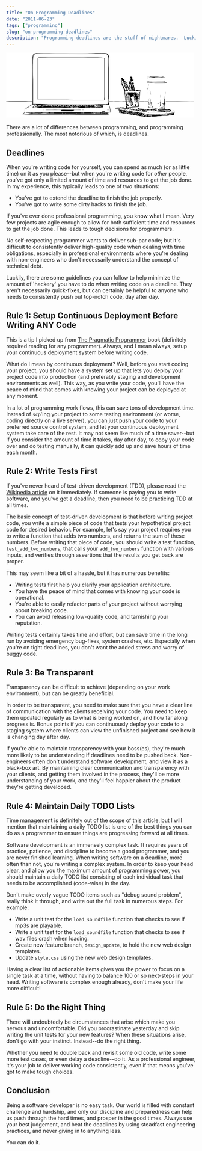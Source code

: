 ```yaml
---
title: "On Programming Deadlines"
date: "2011-06-23"
tags: ["programming"]
slug: "on-programming-deadlines"
description: "Programming deadlines are the stuff of nightmares.  Luckily, I've found some ways to make them a little less scary."
---
```



![Computer Sketch][]


There are a lot of differences between programming, and programming
professionally.  The most notorious of which, is deadlines.


## Deadlines

When you're writing code for yourself, you can spend as much (or as little
time) on it as you please--but when you're writing code for *other* people,
you've got only a limited amount of time and resources to get the job done.
In my experience, this typically leads to one of two situations:

-   You've got to extend the deadline to finish the job properly.
-   You've got to write some dirty hacks to finish the job.

If you've ever done professional programming, you know what I mean.  Very few
projects are agile enough to allow for both sufficient time and resources to
get the job done.  This leads to tough decisions for programmers.

No self-respecting programmer wants to deliver sub-par code; but it's difficult
to consistently deliver high-quality code when dealing with time obligations,
especially in professional environments where you're dealing with non-engineers
who don't necessarily understand the concept of technical debt.

Luckily, there are some guidelines you can follow to help minimize the amount
of 'hackery' you have to do when writing code on a deadline.  They aren't
necessarily quick-fixes, but can certainly be helpful to anyone who needs to
consistently push out top-notch code, day after day.


## Rule 1: Setup Continuous Deployment Before Writing ANY Code

This is a tip I picked up from [The Pragmatic Programmer][] book (definitely
required reading for any programmer).  Always, and I mean always, setup your
continuous deployment system before writing code.

What do I mean by continuous deployment?  Well, before you start coding your
project, you should have a system set up that lets you deploy your project code
into production (and preferably staging and development environments as well).
This way, as you write your code, you'll have the peace of mind that comes with
knowing your project can be deployed at any moment.

In a lot of programming work flows, this can save tons of development time.
Instead of `scp`'ing your project to some testing environment (or worse, coding
directly on a live server), you can just push your code to your preferred
source control system, and let your continuous deployment system take care of
the rest.  It may not seem like much of a time saver--but if you consider the
amount of time it takes, day after day, to copy your code over and do testing
manually, it can quickly add up and save hours of time each month.


## Rule 2: Write Tests First

If you've never heard of test-driven development (TDD), please read the
[Wikipedia article][] on it immediately.  If someone is paying you to write
software, and you've got a deadline, then you need to be practicing TDD at all
times.

The basic concept of test-driven development is that before writing project
code, you write a simple piece of code that tests your hypothetical project
code for desired behavior.  For example, let's say your project requires you to
write a function that adds two numbers, and returns the sum of these numbers.
Before writing that piece of code, you should write a test function,
`test_add_two_numbers`, that calls your `add_two_numbers` function with various
inputs, and verifies through assertions that the results you get back are
proper.

This may seem like a bit of a hassle, but it has numerous benefits:

-   Writing tests first help you clarify your application architecture.
-   You have the peace of mind that comes with knowing your code is
    operational.
-   You're able to easily refactor parts of your project without worrying about
    breaking code.
-   You can avoid releasing low-quality code, and tarnishing your reputation.

Writing tests certainly takes time and effort, but can save time in the long
run by avoiding emergency bug-fixes, system crashes, etc.  Especially when
you're on tight deadlines, you don't want the added stress and worry of buggy
code.


## Rule 3: Be Transparent

Transparency can be difficult to achieve (depending on your work environment),
but can be greatly beneficial.

In order to be transparent, you need to make sure that you have a clear line of
communication with the clients receiving your code.  You need to keep them
updated regularly as to what is being worked on, and how far along progress is.
Bonus points if you can continuously deploy your code to a staging system where
clients can view the unfinished project and see how it is changing day after
day.

If you're able to maintain transparency with your boss(es), they're much more
likely to be understanding if deadlines need to be pushed back.  Non-engineers
often don't understand software development, and view it as a black-box art.
By maintaining clear communication and transparency with your clients, and
getting them involved in the process, they'll be more understanding of your
work, and they'll feel happier about the product they're getting developed.


## Rule 4: Maintain Daily TODO Lists

Time management is definitely out of the scope of this article, but I will
mention that maintaining a daily TODO list is one of the best things you can do
as a programmer to ensure things are progressing forward at all times.

Software development is an immensely complex task.  It requires years of
practice, patience, and discipline to become a good programmer, and you are
never finished learning.  When writing software on a deadline, more often than
not, you're writing a complex system.  In order to keep your head clear, and
allow you the maximum amount of programming power, you should maintain a daily
TODO list consisting of each individual task that needs to be accomplished
(code-wise) in the day.

Don't make overly vague TODO items such as "debug sound problem", really think
it through, and write out the full task in numerous steps.  For example:

-   Write a unit test for the `load_soundfile` function that checks to see if
    mp3s are playable.
-   Write a unit test for the `load_soundfile` function that checks to see if
    wav files crash when loading.
-   Create new feature branch, `design_update`, to hold the new web design
    templates.
-   Update `style.css` using the new web design templates.

Having a clear list of actionable items gives you the power to focus on a
single task at a time, without having to balance 100 or so next-steps in your
head.  Writing software is complex enough already, don't make your life more
difficult!


## Rule 5: Do the Right Thing

There will undoubtedly be circumstances that arise which make you nervous and
uncomfortable.  Did you procrastinate yesterday and skip writing the unit tests
for your new features?  When these situations arise, don't go with your
instinct.  Instead--do the right thing.

Whether you need to double back and revisit some old code, write some more test
cases, or even delay a deadline--do it.  As a professional engineer, it's your
job to deliver working code consistently, even if that means you've got to make
tough choices.


## Conclusion

Being a software developer is no easy task.  Our world is filled with constant
challenge and hardship, and only our discipline and preparedness can help us
push through the hard times, and prosper in the good times.  Always use your
best judgement, and beat the deadlines by using steadfast engineering
practices, and never giving in to anything less.

You can do it.


  [Computer Sketch]: /static/images/2011/computer-sketch.png "Computer Sketch"
  [The Pragmatic Programmer]: http://www.amazon.com/gp/product/020161622X/ref=as_li_ss_tl?ie=UTF8&camp=1789&creative=390957&creativeASIN=020161622X&linkCode=as2&tag=rdegges-20 "The Pragmatic Programmer"
  [Wikipedia article]: http://en.wikipedia.org/wiki/Test-driven_development "test-driven Development Wiki"
